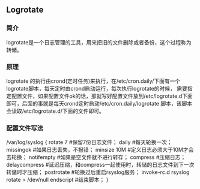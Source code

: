 ## Logrotate 

### 简介
logrotate是一个日志管理的工具，用来把旧的文件删除或者备份，这个过程称为转储。

### 原理
logrotate 的执行由crond(定时任务)来执行，在/etc/cron.daily/下面有一个logrotate脚本，每天定时由crond启动运行，每次执行logrotate的时候，
需要指定配置文件，如果配置文件ok的话，那就写好配置文件放到/etc/logrotate.d下面即可，后面的事就是每天crond定时启动/etc/cron.daily/logrotate
脚本，该脚本会读取/etc/logrotate.d/下面的文件即可。

### 配置文件写法
/var/log/syslog
{
    rotate 7        #保留7份日志文件；
    daily           #每天轮换一次；
    missingok       #如果日志丢失，不报错；
    minsize 10M     #定义日志必须大于10M才会去轮换；
    notifempty      #如果是空文件就不进行转存；
    compress        #压缩日志； 
    delaycompress   #延迟压缩，和compress一起使用时，转储的日志文件到下一次转储时才压缩；
    postrotate      #轮换过后重启rsyslog服务；
    invoke-rc.d rsyslog rotate > /dev/null
    endscript       #结束脚本；
}
